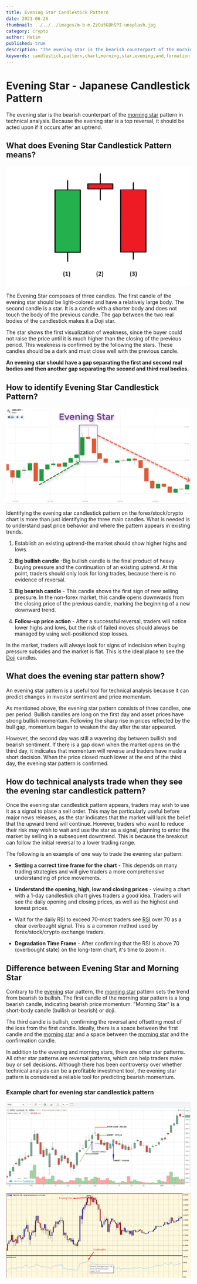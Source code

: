 ```yaml
---
title: Evening Star Candlestick Pattern
date: 2021-06-26
thumbnail: ../../../images/m-b-m-ZzOa5G8hSPI-unsplash.jpg
category: crypto
author: Hatim
published: true
description: "The evening star is the bearish counterpart of the morning star pattern in technical analysis. Because the evening star is a top reversal, it should be acted upon if it occurs after an uptrend"
keywords: candlestick,pattern,chart,morning,star,evening,and,formation,bull,bullish,buyer,selling,bearish,forex,trade,trading,technical,analysis,defination,indicat,indication,example,japanese,strategy,reversal,indicat,stock,crypto,uptrend,trends,morning,analysts
---
```


# Evening Star - Japanese Candlestick Pattern

The evening star is the bearish counterpart of the [morning star](https://anothertechs.com/crypto/morning-star/) pattern in technical analysis. Because the evening star is a top reversal, it should be acted upon if it occurs after an uptrend.

## What does Evening Star Candlestick Pattern means?

![Evening Star- Japanese Candlestick Pattern](./evening-star.webp)

The Evening Star composes of three candles. The first candle of the evening star should be light-colored and have a relatively large body. The second candle is a star. It is a candle with a shorter body and does not touch the body of the previous candle. The gap between the two real bodies of the candlestick makes it a Doji star.

The star shows the first visualization of weakness, since the buyer could not raise the price until it is much higher than the closing of the previous period. This weakness is confirmed by the following the stars. These candles should be a dark and must close well with the previous candle.

**An evening star should have a gap separating the first and second real bodies and then another gap separating the second and third real bodies.**

## How to identify Evening Star Candlestick Pattern?

![Identify Evening Star](./identify-evening-star.webp)

Identifying the evening star candlestick pattern on the forex/stock/crypto chart is more than just identifying the three main candles. What is needed is to understand past price behavior and where the pattern appears in existing trends.

1. Establish an existing uptrend-the market should show higher highs and lows.

2. **Big bullish candle** -Big bullish candle is the final product of heavy buying pressure and the continuation of an existing uptrend. At this point, traders should only look for long trades, because there is no evidence of reversal.

3. **Big bearish candle** - This candle shows the first sign of new selling pressure. In the non-forex market, this candle opens downwards from the closing price of the previous candle, marking the beginning of a new downward trend.

4. **Follow-up price action** - After a successful reversal, traders will notice lower highs and lows, but the risk of failed moves should always be managed by using well-positioned stop losses.

In the market, traders will always look for signs of indecision when buying pressure subsides and the market is flat. This is the ideal place to see the [Doji](https://en.wikipedia.org/wiki/Doji) candles.

## What does the evening star pattern show?

An evening star pattern is a useful tool for technical analysis because it can predict changes in investor sentiment and price momentum.

As mentioned above, the evening star pattern consists of three candles, one per period. Bullish candles are long on the first day and asset prices have strong bullish momentum. Following the sharp rise in prices reflected by the bull gap, momentum began to weaken the day after the star appeared.

However, the second day was still a wavering day between bullish and bearish sentiment. If there is a gap down when the market opens on the third day, it indicates that momentum will reverse and traders have made a short decision. When the price closed much lower at the end of the third day, the evening star pattern is confirmed.

## How do technical analysts trade when they see the evening star candlestick pattern?

Once the evening star candlestick pattern appears, traders may wish to use it as a signal to place a sell order. This may be particularly useful before major news releases, as the star indicates that the market will lack the belief that the upward trend will continue. However, traders who want to reduce their risk may wish to wait and use the star as a signal, planning to enter the market by selling in a subsequent downtrend. This is because the breakout can follow the initial reversal to a lower trading range.

The following is an example of one way to trade the evening star pattern:

- **Setting a correct time frame for the chart** - This depends on many trading strategies and will give traders a more comprehensive understanding of price movements.

- **Understand the opening, high, low and closing prices** - viewing a chart with a 1-day candlestick chart gives traders a good idea. Traders will see the daily opening and closing prices, as well as the highest and lowest prices.

- Wait for the daily RSI to exceed 70-most traders see [RSI](https://en.wikipedia.org/wiki/Relative_strength_index) over 70 as a clear overbought signal. This is a common method used by forex/stock/crypto exchange traders.

- **Degradation Time Frame** - After confirming that the RSI is above 70 (overbought state) on the long-term chart, it's time to zoom in.

## Difference between Evening Star and Morning Star

Contrary to the [evening](https://anothertechs.com/crypto/evening-star/) star pattern, the [morning star](https://anothertechs.com/crypto/morning-star/) pattern sets the trend from bearish to bullish. The first candle of the morning star pattern is a long bearish candle, indicating bearish price momentum. "Morning Star" is a short-body candle (bullish or bearish) or doji.

The third candle is bullish, confirming the reversal and offsetting most of the loss from the first candle. Ideally, there is a space between the first candle and the [morning star](https://anothertechs.com/crypto/morning-star/) and a space between the [morning star](https://anothertechs.com/crypto/morning-star/) and the confirmation candle.

In addition to the evening and morning stars, there are other star patterns. All other star patterns are reversal patterns, which can help traders make buy or sell decisions. Although there has been controversy over whether technical analysis can be a profitable investment tool, the evening star pattern is considered a reliable tool for predicting bearish momentum.

### Example chart for evening star candlestick pattern

![Evening Star Pattern Example 1 ](./evening-star-candlestick-example1.webp)

![Evening Star Pattern Example 2 ](./evening-start-exampel2.webp)
